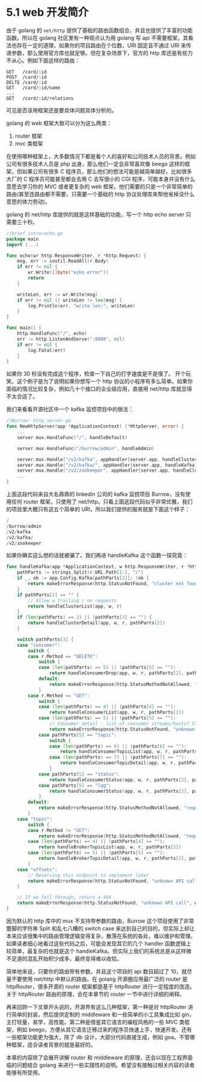 # 5.1 web 开发简介

由于 golang 的 `net/http` 提供了基础的路由函数组合，并且也提供了丰富的功能函数。所以在 golang 社区里有一种观点认为用 golang 写 api 不需要框架。其看法也存在一定的道理，如果你的项目路由在个位数，URI 固定且不通过 URI 来传递参数，那么使用官方库也就足够。但在复杂场景下，官方的 http 库还是有些力不从心。例如下面这样的路由：

```
GET   /card/:id
POST  /card/:id
DELTE /card/:id
GET   /card/:id/name
...
GET   /card/:id/relations
```

可见是否该用框架还是要具体问题具体分析的。

golang 的 web 框架大致可以分为这么两类：

1. router 框架
2. mvc 类框架

在使用哪种框架上，大多数情况下都是看个人的喜好和公司技术人员的背景。例如公司有很多技术人员是 php 出身，那么他们一定会非常喜欢像 beego 这样的框架，但如果公司有很多 C 程序员，那么他们的想法可能是越简单越好。比如很多大厂的 C 程序员可能甚至都会去用 C 去写很小的 CGI 程序，可能本身并没有什么意愿去学习你的 MVC 或者更复杂的 web 框架，他们需要的只是一个非常简单的路由(甚至连路由都不需要，只需要一个基础的 http 协议处理库来帮他省掉没什么意思的体力劳动)。

golang 的 net/http 库提供的就是这样基础的功能，写一个 http echo server 只需要三十秒。

```go
//brief_intro/echo.go
package main
import (...)

func echo(wr http.ResponseWriter, r *http.Request) {
    msg, err := ioutil.ReadAll(r.Body)
    if err != nil {
        wr.Write([]byte("echo error"))
        return
    }

    writeLen, err := wr.Write(msg)
    if err != nil || writeLen != len(msg) {
        log.Println(err, "write len:", writeLen)
    }
}

func main() {
    http.HandleFunc("/", echo)
    err := http.ListenAndServe(":8080", nil)
    if err != nil {
        log.Fatal(err)
    }
}

```

如果你 30 秒没有完成这个程序，检查一下自己的打字速度是不是慢了。 开个玩笑。这个例子是为了说明如果你想写一个 http 协议的小程序有多么简单。如果你面临的情况比较复杂，例如几十个接口的企业级应用，直接用 net/http 库就显得不太合适了。

我们来看看开源社区中一个 kafka 监控项目中的做法：

```go
//Burrow: http_server.go
func NewHttpServer(app *ApplicationContext) (*HttpServer, error) {
    ...
    server.mux.HandleFunc("/", handleDefault)

    server.mux.HandleFunc("/burrow/admin", handleAdmin)

    server.mux.Handle("/v2/kafka", appHandler{server.app, handleClusterList})
    server.mux.Handle("/v2/kafka/", appHandler{server.app, handleKafka})
    server.mux.Handle("/v2/zookeeper", appHandler{server.app, handleClusterList})
    ...
}
```

上面这段代码来自大名鼎鼎的 linkedin 公司的 kafka 监控项目 Burrow，没有使用任何 router 框架，只使用了 net/http。只看上面这段代码似乎非常优雅，我们的项目里大概只有这五个简单的 URI，所以我们提供的服务就是下面这个样子：

```go
/
/burrow/admin
/v2/kafka
/v2/kafka/
/v2/zookeeper
```

如果你确实这么想的话就被骗了。我们再进 handleKafka 这个函数一探究竟：

```go
func handleKafka(app *ApplicationContext, w http.ResponseWriter, r *http.Request) (int, string) {
    pathParts := strings.Split(r.URL.Path[1:], "/")
    if _, ok := app.Config.Kafka[pathParts[2]]; !ok {
        return makeErrorResponse(http.StatusNotFound, "cluster not found", w, r)
    }
    if pathParts[2] == "" {
        // Allow a trailing / on requests
        return handleClusterList(app, w, r)
    }
    if (len(pathParts) == 3) || (pathParts[3] == "") {
        return handleClusterDetail(app, w, r, pathParts[2])
    }

    switch pathParts[3] {
    case "consumer":
        switch {
        case r.Method == "DELETE":
            switch {
            case (len(pathParts) == 5) || (pathParts[5] == ""):
                return handleConsumerDrop(app, w, r, pathParts[2], pathParts[4])
            default:
                return makeErrorResponse(http.StatusMethodNotAllowed, "request method not supported", w, r)
            }
        case r.Method == "GET":
            switch {
            case (len(pathParts) == 4) || (pathParts[4] == ""):
                return handleConsumerList(app, w, r, pathParts[2])
            case (len(pathParts) == 5) || (pathParts[5] == ""):
                // Consumer detail - list of consumer streams/hosts? Can be config info later
                return makeErrorResponse(http.StatusNotFound, "unknown API call", w, r)
            case pathParts[5] == "topic":
                switch {
                case (len(pathParts) == 6) || (pathParts[6] == ""):
                    return handleConsumerTopicList(app, w, r, pathParts[2], pathParts[4])
                case (len(pathParts) == 7) || (pathParts[7] == ""):
                    return handleConsumerTopicDetail(app, w, r, pathParts[2], pathParts[4], pathParts[6])
                }
            case pathParts[5] == "status":
                return handleConsumerStatus(app, w, r, pathParts[2], pathParts[4], false)
            case pathParts[5] == "lag":
                return handleConsumerStatus(app, w, r, pathParts[2], pathParts[4], true)
            }
        default:
            return makeErrorResponse(http.StatusMethodNotAllowed, "request method not supported", w, r)
        }
    case "topic":
        switch {
        case r.Method != "GET":
            return makeErrorResponse(http.StatusMethodNotAllowed, "request method not supported", w, r)
        case (len(pathParts) == 4) || (pathParts[4] == ""):
            return handleBrokerTopicList(app, w, r, pathParts[2])
        case (len(pathParts) == 5) || (pathParts[5] == ""):
            return handleBrokerTopicDetail(app, w, r, pathParts[2], pathParts[4])
        }
    case "offsets":
        // Reserving this endpoint to implement later
        return makeErrorResponse(http.StatusNotFound, "unknown API call", w, r)
    }

    // If we fell through, return a 404
    return makeErrorResponse(http.StatusNotFound, "unknown API call", w, r)
}
```

因为默认的 http 库中的 mux 不支持带参数的路由，Burrow 这个项目使用了非常蹩脚的字符串 Split 和乱七八糟的 switch case 来达到自己的目的，但实际上却让本来应该很集中的路由管理逻辑变得复杂，散落在系统的各处，难以维护和管理。如果读者细心地看过这些代码之后，可能会发现其它的几个 handler 函数逻辑上较简单，最复杂的也就是这个 handleKafka。但实际上我们的系统总是从这样微不足道的混乱开始积少成多，最终变得难以收拾。

简单地来说，只要你的路由带有参数，并且这个项目的 api 数目超过了 10，就尽量不要使用 net/http 中默认的路由。在 golang 开源圈应用最广泛的 router 是 httpRouter，很多开源的 router 框架都是基于 httpRouter 进行一定程度的改造。关于 httpRouter 路由的原理，会在本章节的 router 一节中进行详细的阐释。

再来回顾一下文章开头说的，开源界有这么几种框架，第一种是对 httpRouter 进行简单的封装，然后提供定制的 middleware 和一些简单的小工具集成比如 gin，主打轻量，易学，高性能。第二种是借鉴其它语言的编程风格的一些 MVC 类框架，例如 beego，方便从其它语言迁移过来的程序员快速上手，快速开发。还有一些框架功能更为强大，除了 db 设计，大部分代码直接生成，例如 goa。不管哪种框架，适合读者背景的就是最好的。

本章的内容除了会展开讲解 router 和 middleware 的原理，还会以现在工程界面临的问题结合 golang 来进行一些实践性的说明。希望没有接触过相关内容的读者能够有所受用。

